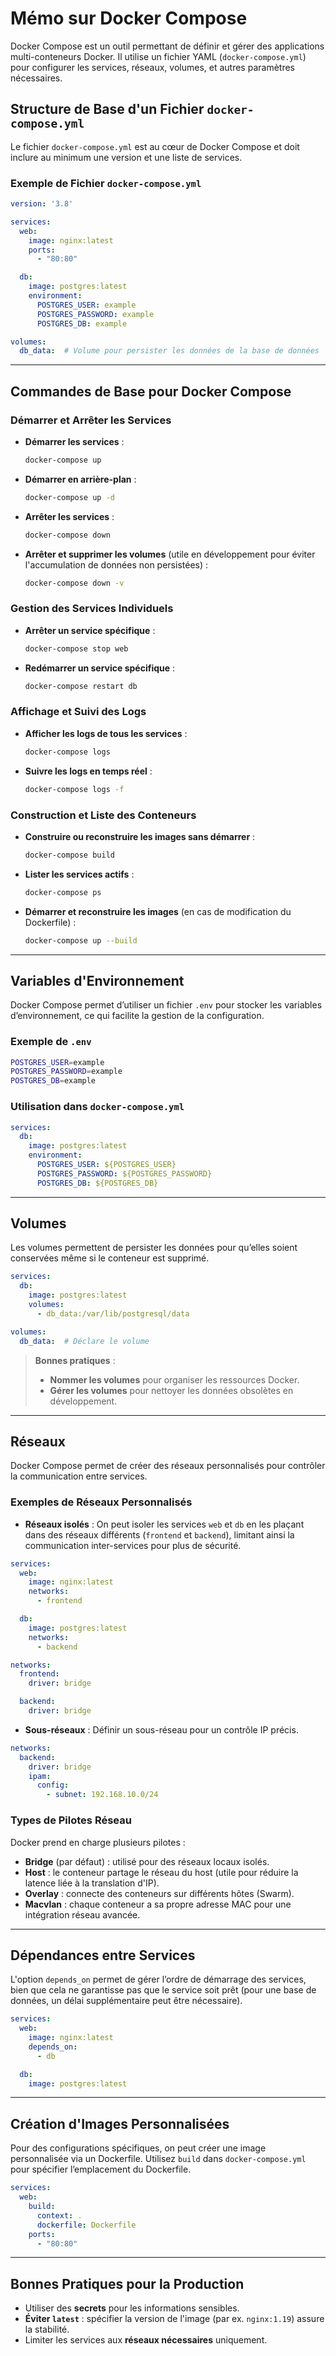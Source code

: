 # Mémo sur Docker Compose

Docker Compose est un outil permettant de définir et gérer des applications multi-conteneurs Docker. Il utilise un fichier YAML (`docker-compose.yml`) pour configurer les services, réseaux, volumes, et autres paramètres nécessaires.

## Structure de Base d'un Fichier `docker-compose.yml`

Le fichier `docker-compose.yml` est au cœur de Docker Compose et doit inclure au minimum une version et une liste de services.

### Exemple de Fichier `docker-compose.yml`
```yaml
version: '3.8'

services:
  web:
    image: nginx:latest
    ports:
      - "80:80"

  db:
    image: postgres:latest
    environment:
      POSTGRES_USER: example
      POSTGRES_PASSWORD: example
      POSTGRES_DB: example

volumes:
  db_data:  # Volume pour persister les données de la base de données
```

---

## Commandes de Base pour Docker Compose

### Démarrer et Arrêter les Services

- **Démarrer les services** :
  ```bash
  docker-compose up
  ```

- **Démarrer en arrière-plan** :
  ```bash
  docker-compose up -d
  ```

- **Arrêter les services** :
  ```bash
  docker-compose down
  ```

- **Arrêter et supprimer les volumes** (utile en développement pour éviter l'accumulation de données non persistées) :
  ```bash
  docker-compose down -v
  ```

### Gestion des Services Individuels

- **Arrêter un service spécifique** :
  ```bash
  docker-compose stop web
  ```

- **Redémarrer un service spécifique** :
  ```bash
  docker-compose restart db
  ```

### Affichage et Suivi des Logs

- **Afficher les logs de tous les services** :
  ```bash
  docker-compose logs
  ```

- **Suivre les logs en temps réel** :
  ```bash
  docker-compose logs -f
  ```

### Construction et Liste des Conteneurs

- **Construire ou reconstruire les images sans démarrer** :
  ```bash
  docker-compose build
  ```

- **Lister les services actifs** :
  ```bash
  docker-compose ps
  ```

- **Démarrer et reconstruire les images** (en cas de modification du Dockerfile) :
  ```bash
  docker-compose up --build
  ```

---

## Variables d'Environnement

Docker Compose permet d’utiliser un fichier `.env` pour stocker les variables d’environnement, ce qui facilite la gestion de la configuration.

### Exemple de `.env`
```bash
POSTGRES_USER=example
POSTGRES_PASSWORD=example
POSTGRES_DB=example
```

### Utilisation dans `docker-compose.yml`
```yaml
services:
  db:
    image: postgres:latest
    environment:
      POSTGRES_USER: ${POSTGRES_USER}
      POSTGRES_PASSWORD: ${POSTGRES_PASSWORD}
      POSTGRES_DB: ${POSTGRES_DB}
```

---

## Volumes

Les volumes permettent de persister les données pour qu’elles soient conservées même si le conteneur est supprimé.

```yaml
services:
  db:
    image: postgres:latest
    volumes:
      - db_data:/var/lib/postgresql/data

volumes:
  db_data:  # Déclare le volume
```

> **Bonnes pratiques** : 
> - **Nommer les volumes** pour organiser les ressources Docker.
> - **Gérer les volumes** pour nettoyer les données obsolètes en développement.

---

## Réseaux

Docker Compose permet de créer des réseaux personnalisés pour contrôler la communication entre services.

### Exemples de Réseaux Personnalisés

- **Réseaux isolés** : On peut isoler les services `web` et `db` en les plaçant dans des réseaux différents (`frontend` et `backend`), limitant ainsi la communication inter-services pour plus de sécurité.

```yaml
services:
  web:
    image: nginx:latest
    networks:
      - frontend

  db:
    image: postgres:latest
    networks:
      - backend

networks:
  frontend:
    driver: bridge

  backend:
    driver: bridge
```

- **Sous-réseaux** : Définir un sous-réseau pour un contrôle IP précis.
  
```yaml
networks:
  backend:
    driver: bridge
    ipam:
      config:
        - subnet: 192.168.10.0/24
```

### Types de Pilotes Réseau

Docker prend en charge plusieurs pilotes :
- **Bridge** (par défaut) : utilisé pour des réseaux locaux isolés.
- **Host** : le conteneur partage le réseau du host (utile pour réduire la latence liée à la translation d'IP). 
- **Overlay** : connecte des conteneurs sur différents hôtes (Swarm).
- **Macvlan** : chaque conteneur a sa propre adresse MAC pour une intégration réseau avancée.

---

## Dépendances entre Services

L'option `depends_on` permet de gérer l’ordre de démarrage des services, bien que cela ne garantisse pas que le service soit prêt (pour une base de données, un délai supplémentaire peut être nécessaire).

```yaml
services:
  web:
    image: nginx:latest
    depends_on:
      - db

  db:
    image: postgres:latest
```

---

## Création d'Images Personnalisées

Pour des configurations spécifiques, on peut créer une image personnalisée via un Dockerfile. Utilisez `build` dans `docker-compose.yml` pour spécifier l’emplacement du Dockerfile.

```yaml
services:
  web:
    build:
      context: .
      dockerfile: Dockerfile
    ports:
      - "80:80"
```

---

## Bonnes Pratiques pour la Production

- Utiliser des **secrets** pour les informations sensibles.
- **Éviter `latest`** : spécifier la version de l'image (par ex. `nginx:1.19`) assure la stabilité.
- Limiter les services aux **réseaux nécessaires** uniquement.

